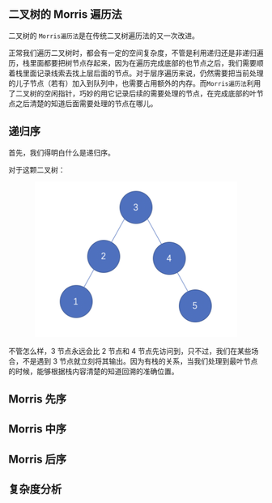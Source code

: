 ## 二叉树的 Morris 遍历法

二叉树的 `Morris遍历法`是在传统二叉树遍历法的又一次改进。

正常我们遍历二叉树时，都会有一定的空间复杂度，不管是利用递归还是非递归遍历，栈里面都要把树节点存起来，因为在遍历完成底部的也节点之后，我们需要顺着栈里面记录线索去找上层后面的节点。对于层序遍历来说，仍然需要把当前处理的儿子节点（若有）加入到队列中，也需要占用额外的内存。而`Morris遍历法`利用了二叉树的空闲指针，巧妙的用它记录后续的需要处理的节点，在完成底部的叶节点之后清楚的知道后面需要处理的节点在哪儿。

## 递归序

首先，我们得明白什么是递归序。

对于这颗二叉树：

<div align="center">
  <img src="/tree/morris/binary-tree.png" width='400' alt="二叉树" />
</div>

不管怎么样，3 节点永远会比 2 节点和 4 节点先访问到，只不过，我们在某些场合，不是遇到 3 节点就立刻将其输出。因为有栈的关系，当我们处理到最叶节点的时候，能够根据栈内容清楚的知道回溯的准确位置。

## Morris 先序

## Morris 中序

## Morris 后序

## 复杂度分析
